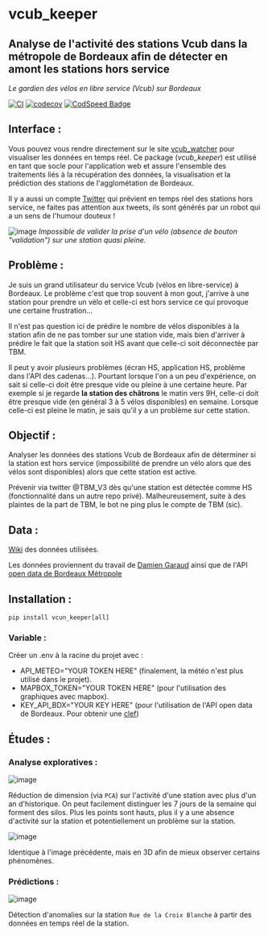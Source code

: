 
# vcub_keeper
Analyse de l'activité des stations Vcub dans la métropole de Bordeaux afin de détecter en amont les stations hors service
-----------------
_Le gardien des vélos en libre service (Vcub) sur Bordeaux_

[![CI](https://github.com/armgilles/vcub_keeper/actions/workflows/CI.yml/badge.svg)](https://github.com/armgilles/vcub_keeper/actions/workflows/CI.yml)
[![codecov](https://codecov.io/gh/armgilles/vcub_keeper/branch/master/graph/badge.svg?token=UUWBDZWV7T)](https://codecov.io/gh/armgilles/vcub_keeper)
[![CodSpeed Badge](https://img.shields.io/endpoint?url=https://codspeed.io/badge.json)](https://codspeed.io/armgilles/vcub_keeper)


## Interface : 

Vous pouvez vous rendre directement sur le site [vcub_watcher](https://vcubwatcher.herokuapp.com/) pour visualiser les données en temps réel. Ce package (_vcub_keeper_) est utilisé en tant que socle pour l'application web et assure l'ensemble des traitements liés à la récupération des données, la visualisation et la prédiction des stations de l'agglométation de Bordeaux.

Il y a aussi un compte [Twitter](https://x.com/BotVcub) qui prévient en temps réel des stations hors service, ne faites pas attention aux tweets, ils sont générés par un robot qui a un sens de l'humour douteux !

![image](https://user-images.githubusercontent.com/8374843/96422013-ca168580-11f7-11eb-8939-d773b1a22953.png)
_Impossible de valider la prise d'un vélo (absence de bouton "validation") sur une station quasi pleine._

## Problème : 

Je suis un grand utilisateur du service Vcub (vélos en libre-service) à Bordeaux. Le problème c'est que trop souvent à mon gout, j'arrive à une station pour prendre un vélo et celle-ci est hors service ce qui provoque une certaine frustration...

Il n'est pas question ici de prédire le nombre de vélos disponibles à la station afin de ne pas tomber sur une station vide, mais bien d'arriver à prédire le fait que la station soit HS avant que celle-ci soit déconnectée par TBM.

Il peut y avoir plusieurs problèmes (écran HS, application HS, problème dans l'API des cadenas...). Pourtant lorsque l'on a un peu d'expérience, on sait si celle-ci doit être presque vide ou pleine à une certaine heure. Par exemple si je regarde **la station des châtrons** le matin vers 9H, celle-ci doit être presque vide (en général 3 à 5 vélos disponibles) en semaine. Lorsque celle-ci est pleine le matin, je sais qu'il y a un problème sur cette station.

## Objectif : 

Analyser les données des stations Vcub de Bordeaux afin de déterminer si la station est hors service (impossibilité de prendre un vélo alors que des vélos sont disponibles) alors que cette station est active.

Prévenir via twitter @TBM_V3 dès qu'une station est détectée comme HS (fonctionnalité dans un autre repo privé). Malheureusement, suite à des plaintes de la part de TBM, le bot ne ping plus le compte de TBM (sic).

## Data :

[Wiki](https://github.com/armgilles/vcub_keeper/blob/master/data/wiki_data.md) des données utilisées.

Les données proviennent du travail de [Damien Garaud](https://twitter.com/jazzydag) ainsi que de l'API [open data de Bordeaux Métropole](https://data.bordeaux-metropole.fr)

## Installation : 

```pip install vcun_keeper[all]```

### Variable :

Créer un .env à la racine du projet avec :

- API_METEO="YOUR TOKEN HERE" (finalement, la météo n'est plus utilisé dans le projet).
- MAPBOX_TOKEN="YOUR TOKEN HERE" (pour l'utilisation des graphiques avec mapbox).
- KEY_API_BDX="YOUR KEY HERE" (pour l'utilisation de l'API open data de Bordeaux. Pour obtenir une [clef](https://data.bordeaux-metropole.fr/opendata/key))

## Études : 

### Analyse exploratives : 

![image](https://user-images.githubusercontent.com/8374843/94968006-6d7d5000-0500-11eb-853b-7b944a11bb26.png)

Réduction de dimension (via `PCA`) sur l'activité d'une station avec plus d'un an d'historique. On peut facilement distinguer les 7 jours de la semaine qui forment des silos. Plus les points sont hauts, plus il y a une absence d'activité sur la station et potentiellement un problème sur la station.

![image](https://user-images.githubusercontent.com/8374843/94968827-e630dc00-0501-11eb-9130-128679683423.png)

Identique à l'image précédente, mais en 3D afin de mieux observer certains phénomènes.

### Prédictions : 

![image](https://user-images.githubusercontent.com/8374843/96337330-a2ec7680-1086-11eb-84ec-c42c4cd5f7f6.png)

Détection d'anomalies sur la station `Rue de la Croix Blanche` à partir des données en temps réel de la station.
